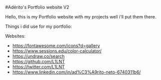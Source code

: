 #Adérito's Portfolio website V2

Hello, this is my Portfolio website with my projects well i'll put them there.

Things i did use for my portfolio:

Websites:
- https://fontawesome.com/icons?d=gallery
- https://www.sessions.edu/color-calculator/
- https://undraw.co/search
- https://github.com/L1LNT
- https://twitter.com/L1LNT
- https://www.linkedin.com/in/ad%C3%A9rito-neto-6740311b6/
